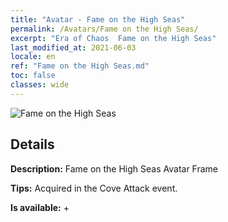 ```yaml
---
title: "Avatar - Fame on the High Seas"
permalink: /Avatars/Fame on the High Seas/
excerpt: "Era of Chaos  Fame on the High Seas"
last_modified_at: 2021-06-03
locale: en
ref: "Fame on the High Seas.md"
toc: false
classes: wide
---
```

 ![Fame on the High Seas](/images/a/avatarFrame_201.png)

## Details

 **Description:** Fame on the High Seas Avatar Frame 

 **Tips:** Acquired in the Cove Attack event. 

 **Is available:**  + 

